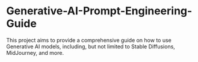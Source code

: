 # Generative-AI-Prompt-Engineering-Guide
This project aims to provide a comprehensive guide on how to use Generative AI models, including, but not limited to Stable Diffusions, MidJourney, and more.

